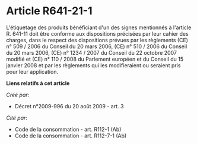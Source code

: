 # Article R641-21-1

L'étiquetage des produits bénéficiant d'un des signes mentionnés à l'article R. 641-11 doit être conforme aux dispositions
précisées par leur cahier des charges, dans le respect des dispositions prévues par les règlements (CE) n° 509 / 2006 du
Conseil du 20 mars 2006, (CE) n° 510 / 2006 du Conseil du 20 mars 2006, (CE) n° 1234 / 2007 du Conseil du 22 octobre 2007
modifié et (CE) n° 110 / 2008 du Parlement européen et du Conseil du 15 janvier 2008 et par les règlements qui les
modifieraient ou seraient pris pour leur application.

**Liens relatifs à cet article**

_Créé par_:

  - Décret n°2009-996 du 20 août 2009 - art. 3

_Cité par_:

  - Code de la consommation - art. R112-1 (Ab)
  - Code de la consommation - art. R112-7-1 (Ab)
